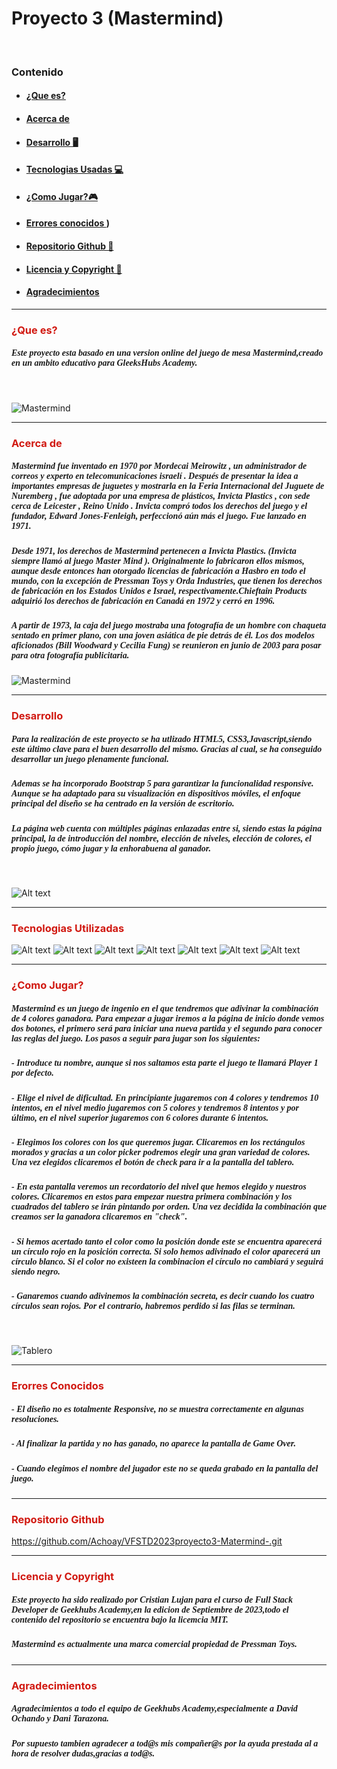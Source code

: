 # Proyecto 3 (Mastermind)
<br>

### Contenido


- #### [¿Que es?](¿#Quees?)
- #### [Acerca de](#Acercade)
- #### [Desarrollo 🖥️](#Desarrollo)
- #### [Tecnologias Usadas 💻](#Tecnologiasusadas)
- #### [¿Como Jugar?🎮 ](#Comojugar)
- #### [Errores conocidos ](#Errores))
- #### [Repositorio Github 💾](#Repositorio)
- #### [Licencia y Copyright 📜](#Licencia)
- #### [Agradecimientos](#Agradecimientos)

---

### <span style="color:#d11911">¿Que es?

##### <span style="font-family:verdana"> Este proyecto esta basado en una version online del juego de mesa Mastermind,creado en un ambito educativo para GleeksHubs Academy. 
<br>

![Mastermind](img/Mastermind.jpg)

---

### <span style="color:#d11911">Acerca de

##### <span style="font-family:verdana">Mastermind fue inventado en 1970 por Mordecai Meirowitz , un administrador de correos y experto en telecomunicaciones israelí . Después de presentar la idea a importantes empresas de juguetes y mostrarla en la Feria Internacional del Juguete de Nuremberg , fue adoptada por una empresa de plásticos, Invicta Plastics , con sede cerca de Leicester , Reino Unido . Invicta compró todos los derechos del juego y el fundador, Edward Jones-Fenleigh, perfeccionó aún más el juego. Fue lanzado en 1971.
##### <span style="font-family:verdana">Desde 1971, los derechos de Mastermind pertenecen a Invicta Plastics. (Invicta siempre llamó al juego Master Mind ). Originalmente lo fabricaron ellos mismos, aunque desde entonces han otorgado licencias de fabricación a Hasbro en todo el mundo, con la excepción de Pressman Toys y Orda Industries, que tienen los derechos de fabricación en los Estados Unidos e Israel, respectivamente.Chieftain Products adquirió los derechos de fabricación en Canadá en 1972 y cerró en 1996.
##### <span style="font-family:verdana">A partir de 1973, la caja del juego mostraba una fotografía de un hombre con chaqueta sentado en primer plano, con una joven asiática de pie detrás de él. Los dos modelos aficionados (Bill Woodward y Cecilia Fung) se reunieron en junio de 2003 para posar para otra fotografía publicitaria.

![Mastermind](img/Mastermind2.jpg)

---

### <span style="color:#d11911">Desarrollo

##### <span style="font-family:verdana">Para la realización de este proyecto se ha utlizado HTML5, CSS3,Javascript,siendo este último clave para el buen desarrollo del mismo. Gracias al cual, se ha conseguido desarrollar un juego plenamente funcional.
##### <span style="font-family:verdana">Ademas se ha incorporado Bootstrap 5 para garantizar la funcionalidad responsive. Aunque se ha adaptado para su visualización en dispositivos móviles, el enfoque principal del diseño se ha centrado en la versión de escritorio.
##### <span style="font-family:verdana">La página web cuenta con múltiples páginas enlazadas entre si, siendo estas la página principal, la de introducción del nombre,  elección de niveles, elección de colores, el propio juego, cómo jugar y la enhorabuena al ganador.

<br>

![Alt text](<img/captura 1.png>)

---


### <span style="color:#d11911">Tecnologias Utilizadas

![Alt text](img/image-1.png) ![Alt text](img/image-5.png) ![Alt text](img/image-6.png) ![Alt text](img/image-7.png) ![Alt text](img/image-10.png) ![Alt text](<img/image 8.png>)
![Alt text](img/image-9.png)

---


### <span style="color:#d11911">¿Como Jugar?

##### <span style="font-family:verdana">Mastermind es un juego de ingenio en el que tendremos que adivinar la combinación de 4 colores ganadora. Para empezar a jugar iremos a la página de inicio donde vemos dos botones, el primero será para iniciar una nueva partida y el segundo para conocer las reglas del juego. Los pasos a seguir para jugar son los siguientes:
##### <span style="font-family:verdana"> - Introduce tu nombre, aunque si nos saltamos esta parte el juego te llamará Player 1 por defecto. 
##### <span style="font-family:verdana"> - Elige el nivel de dificultad. En principiante jugaremos con 4 colores y tendremos 10 intentos, en el nivel medio jugaremos con 5 colores y tendremos 8 intentos y por último, en el nivel superior jugaremos con 6 colores durante 6 intentos.
##### <span style="font-family:verdana"> - Elegimos los colores con los que queremos jugar. Clicaremos en los rectángulos morados y gracias a un color picker podremos elegir una gran variedad de colores. Una vez elegidos clicaremos el botón de check para ir a la pantalla del tablero.
##### <span style="font-family:verdana"> - En esta pantalla veremos un recordatorio del nivel que hemos elegido y nuestros colores. Clicaremos en estos para empezar nuestra primera combinación y los cuadrados del tablero se irán pintando por orden. Una vez decidida la combinación que creamos ser la ganadora clicaremos en "check".
##### <span style="font-family:verdana"> - Si hemos   acertado tanto el color como la posición donde este se encuentra aparecerá un círculo rojo en la posición correcta. Si solo hemos adivinado el color aparecerá un círculo blanco. Si el color no existeen la combinacion el círculo no cambiará y seguirá siendo negro.
##### <span style="font-family:verdana"> - Ganaremos cuando adivinemos la combinación secreta, es decir cuando los cuatro círculos sean rojos. Por el contrario, habremos perdido si las filas se terminan.

<br>

![Tablero](img/captura2.png)

---

### <span style="color:#d11911">Erorres Conocidos

##### <span style="font-family:verdana"> - El diseño no es totalmente Responsive, no se muestra correctamente en algunas resoluciones.
##### <span style="font-family:verdana"> - Al finalizar la partida y no has ganado, no aparece la pantalla de Game Over.
##### <span style="font-family:verdana"> - Cuando elegimos el nombre del jugador este no se queda grabado en la pantalla del juego.

---

### <span style="color:#d11911">Repositorio Github

https://github.com/Achoay/VFSTD2023proyecto3-Matermind-.git

---


### <span style="color:#d11911">Licencia y Copyright
##### <span style="font-family:verdana">Este proyecto ha sido realizado por Cristian Lujan para el curso de Full Stack Developer de Geekhubs Academy,en la edicion de Septiembre de 2023,todo el contenido del repositorio se encuentra bajo la licemcia MIT.
##### <span style="font-family:verdana">Mastermind es actualmente una marca comercial propiedad de Pressman Toys.

---

### <span style="color:#d11911">Agradecimientos
##### <span style="font-family:verdana">Agradecimientos a todo el equipo de Geekhubs Academy,especialmente a David Ochando y Dani Tarazona.
##### <span style="font-family:verdana">Por supuesto tambien agradecer a tod@s mis compañer@s por la ayuda prestada al a hora de resolver dudas,gracias a tod@s. 


